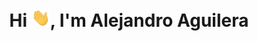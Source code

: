 <h1 align="center">Hi <img src="https://raw.githubusercontent.com/ABSphreak/ABSphreak/master/gifs/Hi.gif" width="30px">, I'm Alejandro Aguilera</h1>

